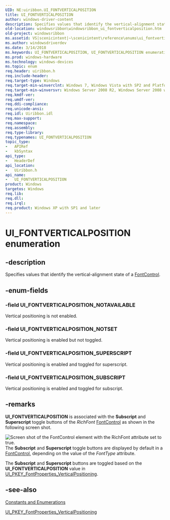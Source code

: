 ```yaml
---
UID: NE:uiribbon.UI_FONTVERTICALPOSITION
title: UI_FONTVERTICALPOSITION
author: windows-driver-content
description: Specifies values that identify the vertical-alignment state of a FontControl.
old-location: windowsribbon\windowsribbon_ui_fontverticalposition.htm
old-project: windowsribbon
ms.assetid: VS|scenicintent|~\scenicintent\reference\enums\ui_fontverticalposition.htm
ms.author: windowsdriverdev
ms.date: 3/14/2018
ms.keywords: UI_FONTVERTICALPOSITION, UI_FONTVERTICALPOSITION enumeration [Windows Ribbon], UI_FONTVERTICALPOSITION_NOTAVAILABLE, UI_FONTVERTICALPOSITION_NOTSET, UI_FONTVERTICALPOSITION_SUBSCRIPT, UI_FONTVERTICALPOSITION_SUPERSCRIPT, scenicintent_UI_FONTVERTICALPOSITION, uiribbon/UI_FONTVERTICALPOSITION, uiribbon/UI_FONTVERTICALPOSITION_NOTAVAILABLE, uiribbon/UI_FONTVERTICALPOSITION_NOTSET, uiribbon/UI_FONTVERTICALPOSITION_SUBSCRIPT, uiribbon/UI_FONTVERTICALPOSITION_SUPERSCRIPT, windowsribbon.windowsribbon_ui_fontverticalposition
ms.prod: windows-hardware
ms.technology: windows-devices
ms.topic: enum
req.header: uiribbon.h
req.include-header: 
req.target-type: Windows
req.target-min-winverclnt: Windows 7, Windows Vista with SP2 and Platform Update for Windows Vista [desktop apps only]
req.target-min-winversvr: Windows Server 2008 R2, Windows Server 2008 with SP2 and Platform Update for Windows Server 2008 [desktop apps only]
req.kmdf-ver: 
req.umdf-ver: 
req.ddi-compliance: 
req.unicode-ansi: 
req.idl: Uiribbon.idl
req.max-support: 
req.namespace: 
req.assembly: 
req.type-library: 
req.typenames: UI_FONTVERTICALPOSITION
topic_type:
-	APIRef
-	kbSyntax
api_type:
-	HeaderDef
api_location:
-	Uiribbon.h
api_name:
-	UI_FONTVERTICALPOSITION
product: Windows
targetos: Windows
req.lib: 
req.dll: 
req.irql: 
req.product: Windows XP with SP1 and later
---
```


# UI_FONTVERTICALPOSITION enumeration


## -description


Specifies values that identify the vertical-alignment state of a <a href="https://msdn.microsoft.com/98eddab5-28cb-4b9d-a788-ee28dd6055b1">FontControl</a>.


## -enum-fields




### -field UI_FONTVERTICALPOSITION_NOTAVAILABLE

Vertical positioning is not enabled.


### -field UI_FONTVERTICALPOSITION_NOTSET

Vertical positioning is enabled but not toggled.


### -field UI_FONTVERTICALPOSITION_SUPERSCRIPT

Vertical positioning is enabled and toggled for superscript.


### -field UI_FONTVERTICALPOSITION_SUBSCRIPT

Vertical positioning is enabled and toggled for subscript.


## -remarks



<b>UI_FONTVERTICALPOSITION</b> is associated with the <b>Subscript</b> and <b>Superscript</b> toggle buttons of the <i>RichFont</i> <a href="https://msdn.microsoft.com/98eddab5-28cb-4b9d-a788-ee28dd6055b1">FontControl</a> as shown in the following screen shot.

<img alt="Screen shot of the FontControl element with the RichFont attribute set to true." src="images/Markup/FontControl_SubSuper.png"/>
The <b>Subscript</b> and <b>Superscript</b> toggle buttons  are displayed by default in a <a href="https://msdn.microsoft.com/98eddab5-28cb-4b9d-a788-ee28dd6055b1">FontControl</a>, depending on the value of the <i>FontType</i> attribute. 

The <b>Subscript</b> and <b>Superscript</b> buttons are toggled based on the <b>UI_FONTVERTICALPOSITION</b> value in <a href="https://msdn.microsoft.com/a92f845e-b0fc-4e23-9d06-ca16d2becf0b">UI_PKEY_FontProperties_VerticalPositioning</a>.




## -see-also




<a href="https://msdn.microsoft.com/8499a096-aac3-4af3-a4c9-eebf53698744">Constants and Enumerations</a>



<a href="https://msdn.microsoft.com/a92f845e-b0fc-4e23-9d06-ca16d2becf0b">UI_PKEY_FontProperties_VerticalPositioning</a>
 

 

